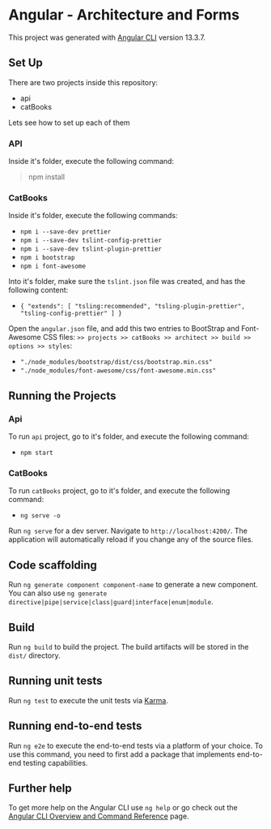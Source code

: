 # Angular - Architecture and Forms

This project was generated with [Angular CLI](https://github.com/angular/angular-cli) version 13.3.7.

## Set Up

There are two projects inside this repository:
 - api
 - catBooks


Lets see how to set up each of them

### API

Inside it's folder, execute the following command:
> npm install

### CatBooks

Inside it's folder, execute the following commands:
- `npm i --save-dev prettier`
- `npm i --save-dev tslint-config-prettier`
- `npm i --save-dev tslint-plugin-prettier`
- `npm i bootstrap`
- `npm i font-awesome`

Into it's folder, make sure the `tslint.json` file was created, and has the following content:
- ``{
  "extends": [
    "tsling:recommended",
    "tsling-plugin-prettier",
    "tsling-config-prettier"
  ]
}``

Open the `angular.json` file, and add this two entries to BootStrap and Font-Awesome CSS files:
`>> projects >> catBooks >> architect >> build >> options >> styles`:
- `"./node_modules/bootstrap/dist/css/bootstrap.min.css"`
- `"./node_modules/font-awesome/css/font-awesome.min.css"`

## Running the Projects

### Api

To run `api` project, go to it's folder, and execute the following command:
- `npm start`

### CatBooks

To run `catBooks` project, go to it's folder, and execute the following command:
- `ng serve -o`


Run `ng serve` for a dev server. Navigate to `http://localhost:4200/`. The application will automatically reload if you change any of the source files.

## Code scaffolding

Run `ng generate component component-name` to generate a new component. You can also use `ng generate directive|pipe|service|class|guard|interface|enum|module`.

## Build

Run `ng build` to build the project. The build artifacts will be stored in the `dist/` directory.

## Running unit tests

Run `ng test` to execute the unit tests via [Karma](https://karma-runner.github.io).

## Running end-to-end tests

Run `ng e2e` to execute the end-to-end tests via a platform of your choice. To use this command, you need to first add a package that implements end-to-end testing capabilities.

## Further help

To get more help on the Angular CLI use `ng help` or go check out the [Angular CLI Overview and Command Reference](https://angular.io/cli) page.
